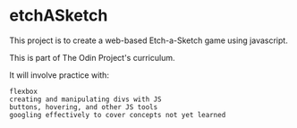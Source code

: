 # etchASketch

This project is to create a web-based Etch-a-Sketch game using javascript.

This is part of The Odin Project's curriculum. 

It will involve practice with:

    flexbox
    creating and manipulating divs with JS
    buttons, hovering, and other JS tools
    googling effectively to cover concepts not yet learned
